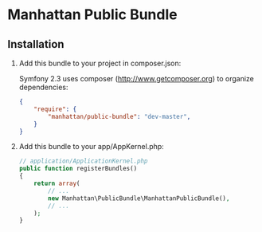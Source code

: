 Manhattan Public Bundle
============

Installation
------------

1. Add this bundle to your project in composer.json:

    Symfony 2.3 uses composer (http://www.getcomposer.org) to organize dependencies:

    ```json
    {
        "require": {
            "manhattan/public-bundle": "dev-master",
        }
    }
    ```

2. Add this bundle to your app/AppKernel.php:

    ``` php
    // application/ApplicationKernel.php
    public function registerBundles()
    {
        return array(
            // ...
            new Manhattan\PublicBundle\ManhattanPublicBundle(),
            // ...
        );
    }
    ```
